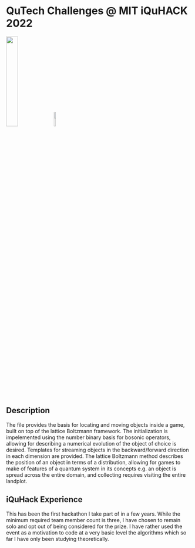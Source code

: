 # QuTech Challenges @ MIT iQuHACK 2022

<p align="left">
  <a href="https://qutech.nl" target="_blank"><img src="https://user-images.githubusercontent.com/10100490/151484481-7cedb7da-603e-43cc-890c-979fb66aeb60.png" width="25%" style="padding-right: 0%"/></a>
  <a href="https://iquhack.mit.edu/" target="_blank"><img src="https://user-images.githubusercontent.com/10100490/151647370-d161d5b5-119c-4db9-898e-cfb1745a8310.png" width="10%" style="padding-left: 0%"/> </a>
</p>


## Description 

The file provides the basis for locating and moving objects inside a game, built on top of the lattice Boltzmann framework. The initialization is impelemented using the number binary basis for bosonic operators, allowing for describing a numerical evolution of the object of choice is desired. Templates for streaming objects in the backward/forward direction in each dimension are provided. The lattice Boltzmann method describes the position of an object in terms of a distribution, allowing for games to make of features of a quantum system in its concepts e.g. an object is spread across the entire domain, and collecting requires visiting the entire landplot.

##  iQuHack Experience

This has been the first hackathon I take part of in a few years. While the minimum required team member count is three, I have chosen to remain solo and opt out of being considered for the prize. I have rather used the event as a motivation to code at a very basic level the algorithms which so far I have only been studying theoretically.
